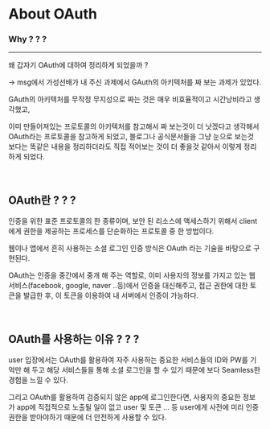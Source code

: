 # **About OAuth**

### **Why ? ? ?**

---

왜 갑자기 OAuth에 대하여 정리하게 되었을까 ? 

→ msg에서 가성선배가 내 주신 과제에서 GAuth의 아키텍처를 짜 보는 과제가 있었다.

GAuth의 아키텍처를 무작정 무지성으로 짜는 것은 매우 비효율적이고 시간낭비라고 생각했고,

이미 만들어져있는 프로토콜의 아키텍처를 참고해서 짜 보는것이 더 낫겠다고 생각해서 OAuth라는 프로토콜을 참고하게 되었고, 블로그나 공식문서들을 그냥 눈으로 보는것 보다는 똑같은 내용을 정리하더라도 직접 적어보는 것이 더 좋을것 같아서 이렇게 정리하게 되었다.  

<br>

## **OAuth란 ? ? ?**

인증을 위한 표준 프로토콜의 한 종류이며, 보안 된 리소스에 액세스하기 위해서 client에게 권한을 제공하는 프로세스를 단순화하는 프로토콜 중 한 방법이다.

웹이나 앱에서 흔히 사용하는 소셜 로그인 인증 방식은 OAuth 라는 기술을 바탕으로 구현된다.

OAuth는 인증을 중간에서 중개 해 주는 역할로, 이미 사용자의 정보를 가지고 있는 웹 서비스(facebook, google, naver ..등)에서 인증을 대신해주고, 접근 권한에 대한 토큰을 발급한 후, 이 토큰을 이용하여 내 서버에서 인증이 가능하다.

<br>

## **OAuth를 사용하는 이유 ? ? ?**

user 입장에서는 OAuth를 활용하여 자주 사용하는 중요한 서비스들의 ID와 PW를 기억만 해 두고 해당 서비스들을 통해 소셜 로그인을 할 수 있기 때문에 보다 Seamless한 경험을 느낄 수 있다.

그리고 OAuth를 활용하여 검증되지 않은 app에 로그인한다면, 사용자의 중요한 정보가 app에 직접적으로 노출될 일이 없고 user 및 토큰 … 등 user에게 사전에 미리 인증권한을 받아야하기 때문에 더 안전하게 사용할 수 있다.
